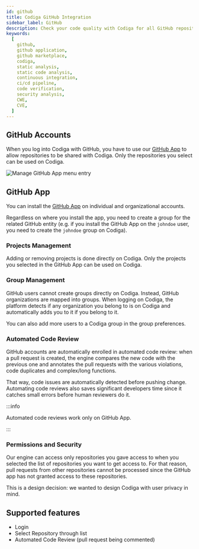 ```yaml
---
id: github
title: Codiga GitHub Integration
sidebar_label: GitHub
description: Check your code quality with Codiga for all GitHub repositories. Work for 12+ languages. Free 14 days trial.
keywords:
  [
    github,
    github application,
    github marketplace,
    codiga,
    static analysis,
    static code analysis,
    continuous integration,
    ci/cd pipeline,
    code verification,
    security analysis,
    CWE,
    CVE,
  ]
---
```


## GitHub Accounts

When you log into Codiga with GitHub, you have to use our
[GitHub App](https://github.com/apps/codiga) to allow repositories to be shared
with Codiga. Only the repositories you select can be used on Codiga.

![Manage GitHub App menu entry](/img/github-app.png)

## GitHub App

You can install the [GitHub App](https://github.com/apps/codiga) on individual and organizational accounts.

Regardless on where you install the app, you need to create a group for the
related GitHub entity (e.g. if you install the GitHub App on the `johndoe` user,
you need to create the `johndoe` group on Codiga).

### Projects Management

Adding or removing projects is done directly on Codiga. Only the projects you
selected in the GitHub App can be used on Codiga.

### Group Management

GitHub users cannot create groups directly on Codiga.
Instead, GitHub organizations are mapped into groups. When logging on Codiga, the platform detects
if any organization you belong to is on Codiga and automatically adds
you to it if you belong to it.

You can also add more users to a Codiga group in the group preferences.

### Automated Code Review

GitHub accounts are automatically enrolled in automated code review: when a pull request
is created, the engine compares the new code with the previous one and annotates the pull
requests with the various violations, code duplicates and complex/long functions.

That way, code issues are automatically detected before pushing change. Automating
code reviews also saves significant developers time since it catches small errors
before human reviewers do it.

:::info

Automated code reviews work only on GitHub App.

:::

### Permissions and Security

Our engine can access only repositories you gave access to when you selected
the list of repositories you want to get access to. For that reason,
pull requests from other repositories cannot be processed since the GitHub
app has not granted access to these repositories.

This is a design decision: we wanted to design Codiga with user
privacy in mind.

## Supported features

- Login
- Select Repository through list
- Automated Code Review (pull request being commented)
